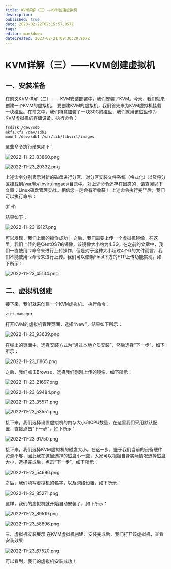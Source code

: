 ```yaml
---
title: KVM详解（三）——KVM创建虚拟机
description: 
published: true
date: 2023-02-22T02:15:57.857Z
tags: 
editor: markdown
dateCreated: 2023-02-21T09:30:29.967Z
---
```


# KVM详解（三）——KVM创建虚拟机
## 一、安装准备
在前文KVM详解（二）——KVM安装部署中，我们安装了KVM。今天，我们就来创建一个KVM的虚拟机。
要创建KVM的虚拟机，我们首先来为KVM虚拟机挂载一块磁盘。在前文中，我们特意加装了一块30G的磁盘，我们就用该磁盘作为KVM虚拟机的存储设备。执行命令：

```
fsdisk /dev/sdb
mkfs.xfs /dev/sdb1
mount /dev/sdb1 /var/lib/libvirt/images
```

这些命令执行结果如下：

![2022-11-23_83860.png](/2022-11-23_83860.png)

![2022-11-23_29332.png](/2022-11-23_29332.png)

上述命令分别表示对新的磁盘进行分区、对分区安装文件系统（格式化）以及将分区挂载到/var/lib/libvirt/imgaes/目录中。对上述命令还存在困惑的，请查阅以下文章：Linux磁盘管理实战。相信您一定会有所收获！
上述命令执行完毕后，我们可以执行命令：

df -h

结果如下：

![2022-11-23_19127.png](/2022-11-23_19127.png)

可以发现，我们上面的操作成功！
之后，我们需要上传一个虚拟机镜像，在这里，我们上传的是CentOS7的镜像，该镜像大小约为4.3G。在之前的文章中，我们一直使用rz命令来进行上传操作，但是对于这种大小超过4个G的文件而言，我们不能使用rz命令来进行上传。我们可以借助Final下方的FTP上传功能实现，如下所示：

![2022-11-23_45134.png](/2022-11-23_45134.png)

## 二、虚拟机创建

接下来，我们就来创建一个KVM虚拟机。
执行命令：

```bash
virt-manager
```

打开KVM的虚拟机管理页面，选择“New”，结果如下所示：

![2022-11-23_93639.png](/2022-11-23_93639.png)


在弹出的页面中，选择安装方式为“通过本地介质安装”，然后选择“下一步”，如下所示：

![2022-11-23_11865.png](/2022-11-23_11865.png)

之后，我们点击Browse，选择我们刚刚上传的镜像，如下所示：

![2022-11-23_21697.png](/2022-11-23_21697.png)

![2022-11-23_69484.png](/2022-11-23_69484.png)

![2022-11-23_35571.png](/2022-11-23_35571.png)

![2022-11-23_53551.png](/2022-11-23_53551.png)

接下来，我们选择设置虚拟机的内存大小和CPU数量，在这里我们采用默认配置，直接点击“下一步”，如下所示：

![2022-11-23_91750.png](/2022-11-23_91750.png)

接下来，我们选择KVM虚拟机的磁盘大小。在这一步，鉴于我们当前的设备硬件资源不够，因此我在这里选择的磁盘小一些，大家可以根据自身实际情况选择磁盘大小，选择完成后，点击“下一步”，如下所示：

![2022-11-23_54686.png](/2022-11-23_54686.png)

之后，我们填写虚拟机的名字，以及网络设置，如下所示：

![2022-11-23_85271.png](/2022-11-23_85271.png)

这样，我们的虚拟机就开始自动安装了，如下所示：

![2022-11-23_89519.png](/2022-11-23_89519.png)

![2022-11-23_58896.png](/2022-11-23_58896.png)

三、虚拟机安装展示
在KVM虚拟机创建、安装完成后，我们打开该虚拟机，查看安装效果

![2022-11-23_67520.png](/2022-11-23_67520.png)

可以看到，我们的虚拟机安装成功！
